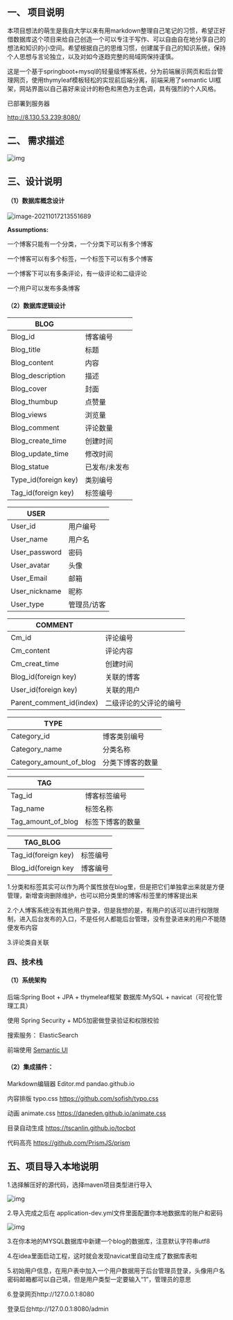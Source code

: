 ## 一、 项目说明

本项目想法的萌生是我自大学以来有用markdown整理自己笔记的习惯，希望正好借数据库这个项目来给自己创造一个可以专注于写作、可以自由自在地分享自己的想法和知识的小空间。希望根据自己的思维习惯，创建属于自己的知识系统，保持个人思想与言论独立，以及对如今逐趋完整的局域网保持谨慎。

这是一个基于springboot+mysql的轻量级博客系统，分为前端展示网页和后台管理网页，使用thymyleaf模板轻松的实现前后端分离，前端采用了semantic UI框架，网站界面以自己喜好来设计的粉色和黑色为主色调，具有强烈的个人风格。



已部署到服务器

http://8.130.53.239:8080/

 

## 二、 需求描述

 

![img](https://caiyiimg.oss-cn-shanghai.aliyuncs.com/typora/20211017213026.jpg)

## 三、设计说明

#### （1）数据库概念设计

![image-20211017213551689](https://caiyiimg.oss-cn-shanghai.aliyuncs.com/typora/20211017213553.png)

**Assumptions:**

一个博客只能有一个分类，一个分类下可以有多个博客

一个博客可以有多个标签，一个标签下可以有多个博客

一个博客下可以有多条评论，有一级评论和二级评论

一个用户可以发布多条博客

 

#### （2）数据库逻辑设计

| **BLOG**             |               |
| -------------------- | ------------- |
| Blog_id              | 博客编号      |
| Blog_title           | 标题          |
| Blog_content         | 内容          |
| Blog_description     | 描述          |
| Blog_cover           | 封面          |
| Blog_thumbup         | 点赞量        |
| Blog_views           | 浏览量        |
| Blog_comment         | 评论数量      |
| Blog_create_time     | 创建时间      |
| Blog_update_time     | 修改时间      |
| Blog_statue          | 已发布/未发布 |
| Type_id(foreign key) | 类别编号      |
| Tag_id(foreign key)  | 标签编号      |

 

| **USER**      |             |
| ------------- | ----------- |
| User_id       | 用户编号    |
| User_name     | 用户名      |
| User_password | 密码        |
| User_avatar   | 头像        |
| User_Email    | 邮箱        |
| User_nickname | 昵称        |
| User_type     | 管理员/访客 |

 

| **COMMENT**              |                        |
| ------------------------ | ---------------------- |
| Cm_id                    | 评论编号               |
| Cm_content               | 评论内容               |
| Cm_creat_time            | 创建时间               |
| Blog_id(foreign key)     | 关联的博客             |
| User_id(foreign key)     | 关联的用户             |
| Parent_comment_id(index) | 二级评论的父评论的编号 |

 

| **TYPE**                |                  |
| ----------------------- | ---------------- |
| Category_id             | 博客类别编号     |
| Category_name           | 分类名称         |
| Category_amount_of_blog | 分类下博客的数量 |

 

| **TAG**            |                  |
| ------------------ | ---------------- |
| Tag_id             | 博客标签编号     |
| Tag_name           | 标签名称         |
| Tag_amount_of_blog | 标签下博客的数量 |

 

| **TAG_BLOG**        |          |
| ------------------- | -------- |
| Tag_id(foreign key) | 标签编号 |
| Blog_id(foreign key | 博客编号 |

 

1.分类和标签其实可以作为两个属性放在blog里，但是把它们单独拿出来就是方便管理，新增查询删除维护，也可以把分类里的博客/标签里的博客提出来

2.个人博客系统没有其他用户登录，但是我想的是，有用户的话可以进行权限限制，进入后台发布的入口，不是任何人都能后台管理，没有登录进来的用户不能随便发布内容

3.评论类自关联



### 四、技术栈

#### （1）系统架构

后端:Spring Boot + JPA + thymeleaf框架
 数据库:MySQL + navicat（可视化管理工具）

使用 Spring Security + MD5加密做登录验证和权限校验

搜索服务： ElasticSearch

前端使用 [Semantic UI ](https://semantic-ui.com/)

#### （2）集成插件：

Markdown编辑器 Editor.md  pandao.github.io

内容排版 typo.css https://github.com/sofish/typo.css

动画 animate.css https://daneden.github.io/animate.css

目录自动生成 https://tscanlin.github.io/tocbot

代码高亮 https://github.com/PrismJS/prism

 

## 五、项目导入本地说明

1.选择解压好的源代码，选择maven项目类型进行导入

![img](file:///C:/Users/lenovo/AppData/Local/Temp/msohtmlclip1/01/clip_image026.gif)

 

2.导入完成之后在 application-dev.yml文件里面配置你本地数据库的账户和密码

![img](file:///C:/Users/lenovo/AppData/Local/Temp/msohtmlclip1/01/clip_image028.gif)

 

3.在你本地的MYSQL数据库中新建一个blog的数据库，注意默认字符串utf8

4.在idea里面启动工程，这时就会发现navicat里自动生成了数据库表啦

5.初始用户信息，在用户表中加入一个用户数据用于后台管理员登录，头像用户名密码邮箱都可以自己填，但是用户类型一定要输入“1”，管理员的意思

6.登录网页http://127.0.0.1:8080

登录后台http://127.0.0.1:8080/admin